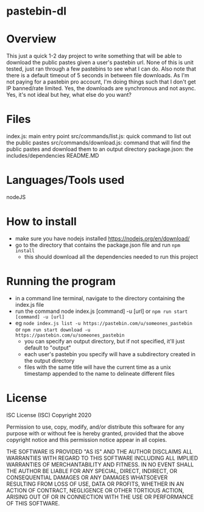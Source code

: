 # pastebin-dl

# Overview
This just a quick 1-2 day project to write something that will be able to download the public pastes given a user's pastebin url.  None of this is unit tested, just ran through a few pastebins to see what I can do.  Also note that there is a default timeout of 5 seconds in between file downloads.  As I'm not paying for a pastebin pro account, I'm doing things such that I don't get IP banned/rate limited.  Yes, the downloads are synchronous and not async.  Yes, it's not ideal but hey, what else do you want?

# Files
index.js: main entry point
src/commands/list.js: quick command to list out the public pastes
src/commands/download.js: command that will find the public pastes and download them to an output directory
package.json: the includes/dependencies
README.MD

# Languages/Tools used
nodeJS

# How to install
- make sure you have nodejs installed https://nodejs.org/en/download/
- go to the directory that contains the package.json file and run `npm install`
    - this should download all the dependencies needed to run this project

# Running the program
- in a command line terminal, navigate to the directory containing the index.js file
- run the command node index.js [command] -u [url] or `npm run start [command] -u [url]`
- eg `node index.js list -u https://pastebin.com/u/someones_pastebin` or `npm run start download -u https://pastebin.com/u/someones_pastebin`
    - you can specify an output directory, but if not specified, it'll just default to "output"
    - each user's pastebin you specify will have a subdirectory created in the output directory
    - files with the same title will have the current time as a unix timestamp appended to the name to delineate different files

# License
ISC License (ISC)
Copyright 2020

Permission to use, copy, modify, and/or distribute this software for any purpose with or without fee is hereby granted, provided that the above copyright notice and this permission notice appear in all copies.

THE SOFTWARE IS PROVIDED "AS IS" AND THE AUTHOR DISCLAIMS ALL WARRANTIES WITH REGARD TO THIS SOFTWARE INCLUDING ALL IMPLIED WARRANTIES OF MERCHANTABILITY AND FITNESS. IN NO EVENT SHALL THE AUTHOR BE LIABLE FOR ANY SPECIAL, DIRECT, INDIRECT, OR CONSEQUENTIAL DAMAGES OR ANY DAMAGES WHATSOEVER RESULTING FROM LOSS OF USE, DATA OR PROFITS, WHETHER IN AN ACTION OF CONTRACT, NEGLIGENCE OR OTHER TORTIOUS ACTION, ARISING OUT OF OR IN CONNECTION WITH THE USE OR PERFORMANCE OF THIS SOFTWARE.
